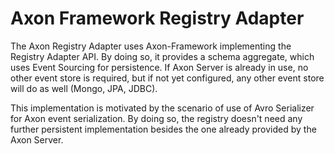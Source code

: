 # Axon Framework Registry Adapter

The Axon Registry Adapter uses Axon-Framework implementing the Registry Adapter API. By doing so, it 
provides a schema aggregate, which uses Event Sourcing for persistence. If Axon Server is already in use,
no other event store is required, but if not yet configured, any other event store will do as well (Mongo, JPA, JDBC). 

This implementation is motivated by the scenario of use of Avro Serializer for Axon event serialization.
By doing so, the registry doesn't need any further persistent implementation besides the one already provided 
by the Axon Server.
